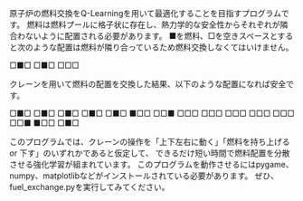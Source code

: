 原子炉の燃料交換をQ-Learningを用いて最適化することを目指すプログラムです。
燃料は燃料プールに格子状に存在し、熱力学的な安全性からそれぞれが隣合わないように配置される必要があります。
■を燃料、□を空きスペースとすると次のような配置は燃料が隣り合っているため燃料交換しなくてはいけません。

□■□
□■□
□□□

クレーンを用いて燃料の配置を交換した結果、以下のような配置になれば安全です。

□■□  □■□  □■□  □■□  □■□
■□□  □□■  □□□  □□□  □□□
□□□  □□□  □□■  ■□□  □■□

このプログラムでは、クレーンの操作を「上下左右に動く」「燃料を持ち上げる or 下す」のいずれかであると仮定して、
できるだけ短い時間で燃料配置を分散させる強化学習が組まれています。
このプログラムを動作させるにはpygame、numpy、matplotlibなどがインストールされている必要があります。
ぜひ、fuel_exchange.pyを実行してみてください。